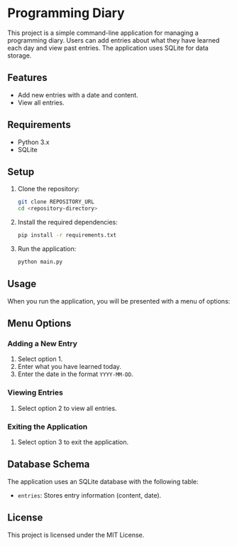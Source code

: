# Programming Diary

This project is a simple command-line application for managing a programming diary. Users can add entries about what they have learned each day and view past entries. The application uses SQLite for data storage.

## Features

- Add new entries with a date and content.
- View all entries.

## Requirements

- Python 3.x
- SQLite

## Setup

1. Clone the repository:
    ```sh
    git clone REPOSITORY_URL
    cd <repository-directory>
    ```
2. Install the required dependencies:
    ```sh
    pip install -r requirements.txt
    ```
3. Run the application:
    ```sh
    python main.py
    ```

## Usage

When you run the application, you will be presented with a menu of options:

## Menu Options

### Adding a New Entry

1. Select option 1.
2. Enter what you have learned today.
3. Enter the date in the format `YYYY-MM-DD`.

### Viewing Entries

1. Select option 2 to view all entries.

### Exiting the Application

1. Select option 3 to exit the application.

## Database Schema

The application uses an SQLite database with the following table:

- `entries`: Stores entry information (content, date).

## License

This project is licensed under the MIT License.
